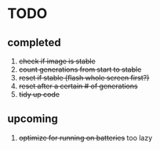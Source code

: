 # TODO

## completed

1. ~~check if image is stable~~
2. ~~count generations from start to stable~~
1. ~~reset if stable (flash whole screen first?)~~
2. ~~reset after a certain # of generations~~
3. ~~tidy up code~~

## upcoming

1. ~~optimize for running on batteries~~ too lazy
